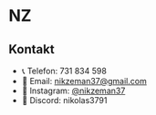 # NZ

## Kontakt

- 📞 Telefon: 731 834 598
- 📧 Email: [nikzeman37@gmail.com](mailto:nikzeman37@gmail.com)
- 📸 Instagram: [@nikzeman37](https://www.instagram.com/nikzeman37)
- 💬 Discord: nikolas3791
